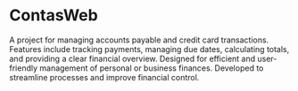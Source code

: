 # ContasWeb
A project for managing accounts payable and credit card transactions. Features include tracking payments, managing due dates, calculating totals, and providing a clear financial overview. Designed for efficient and user-friendly management of personal or business finances. Developed to streamline processes and improve financial control.